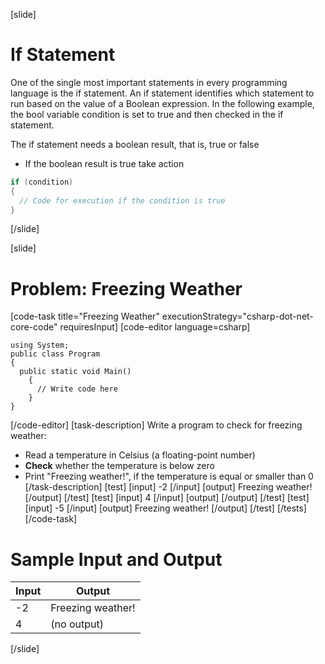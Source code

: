 [slide]
# If Statement
One of the single most important statements in every programming language is the if statement.
An if statement identifies which statement to run based on the value of a Boolean expression. 
In the following example, the bool variable condition is set to true and then checked in the 
if statement.

The if statement needs a boolean result, that is, true or false
  * If the boolean result is true take action

```csharp
if (condition) 
{
  // Code for execution if the condition is true
}
```

[/slide]

[slide]
# Problem: Freezing Weather
[code-task title="Freezing Weather" executionStrategy="csharp-dot-net-core-code" requiresInput]
[code-editor language=csharp]
```
using System;
public class Program
{
  public static void Main()
    {
      // Write code here
    }
}
```
[/code-editor]
[task-description]
Write a program to check for freezing weather:

  * Read a temperature in Celsius (a floating-point number)
  * **Check** whether the temperature is below zero
  * Print "Freezing weather!", if the temperature is equal or smaller than 0
[/task-description]
[test]
[input]
-2
[/input]
[output]
Freezing weather!
[/output]
[/test]
[test]
[input]
4
[/input]
[output]
[/output]
[/test]
[test]
[input]
-5
[/input]
[output]
Freezing weather!
[/output]
[/test]
[/tests]
[/code-task]

# Sample Input and Output
|Input|Output|
|-----|------|
|-2|Freezing weather!|
|4|(no output)|
[/slide]